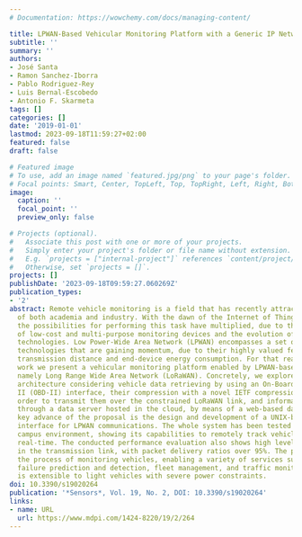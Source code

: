 ```yaml
---
# Documentation: https://wowchemy.com/docs/managing-content/

title: LPWAN-Based Vehicular Monitoring Platform with a Generic IP Network Interface
subtitle: ''
summary: ''
authors:
- José Santa
- Ramon Sanchez-Iborra
- Pablo Rodriguez-Rey
- Luis Bernal-Escobedo
- Antonio F. Skarmeta
tags: []
categories: []
date: '2019-01-01'
lastmod: 2023-09-18T11:59:27+02:00
featured: false
draft: false

# Featured image
# To use, add an image named `featured.jpg/png` to your page's folder.
# Focal points: Smart, Center, TopLeft, Top, TopRight, Left, Right, BottomLeft, Bottom, BottomRight.
image:
  caption: ''
  focal_point: ''
  preview_only: false

# Projects (optional).
#   Associate this post with one or more of your projects.
#   Simply enter your project's folder or file name without extension.
#   E.g. `projects = ["internal-project"]` references `content/project/deep-learning/index.md`.
#   Otherwise, set `projects = []`.
projects: []
publishDate: '2023-09-18T09:59:27.060269Z'
publication_types:
- '2'
abstract: Remote vehicle monitoring is a field that has recently attracted the attention
  of both academia and industry. With the dawn of the Internet of Things (IoT) paradigm,
  the possibilities for performing this task have multiplied, due to the emergence
  of low-cost and multi-purpose monitoring devices and the evolution of wireless transmission
  technologies. Low Power-Wide Area Network (LPWAN) encompasses a set of IoT communication
  technologies that are gaining momentum, due to their highly valued features regarding
  transmission distance and end-device energy consumption. For that reason, in this
  work we present a vehicular monitoring platform enabled by LPWAN-based technology,
  namely Long Range Wide Area Network (LoRaWAN). Concretely, we explore the end-to-end
  architecture considering vehicle data retrieving by using an On-Board Diagnostics
  II (OBD-II) interface, their compression with a novel IETF compression scheme in
  order to transmit them over the constrained LoRaWAN link, and information visualization
  through a data server hosted in the cloud, by means of a web-based dashboard. A
  key advance of the proposal is the design and development of a UNIX-based network
  interface for LPWAN communications. The whole system has been tested in a university
  campus environment, showing its capabilities to remotely track vehicle status in
  real-time. The conducted performance evaluation also shows high levels of reliability
  in the transmission link, with packet delivery ratios over 95%. The platform boosts
  the process of monitoring vehicles, enabling a variety of services such as mechanical
  failure prediction and detection, fleet management, and traffic monitoring, and
  is extensible to light vehicles with severe power constraints.
doi: 10.3390/s19020264
publication: '*Sensors*, Vol. 19, No. 2, DOI: 10.3390/s19020264'
links:
- name: URL
  url: https://www.mdpi.com/1424-8220/19/2/264
---
```

